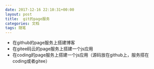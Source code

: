```yaml
---
date: 2017-12-16 22:10:31+00:00
layout: post
title:  git的page服务 
categories: 文档
tags: 随笔
---
```

* 在github的page服务上搭建博客
* 在gitee码云的page服务上搭建一个js应用
* 在coding的page服务上搭建一个js应用（源码放在github上，服务搭在coding或者gitee）